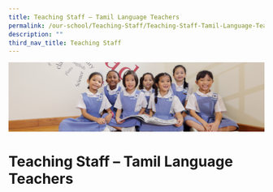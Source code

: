 ```yaml
---
title: Teaching Staff – Tamil Language Teachers
permalink: /our-school/Teaching-Staff/Teaching-Staff-Tamil-Language-Teachers/
description: ""
third_nav_title: Teaching Staff
---
```

![](/images/UsefulVideos.jpg)

Teaching Staff – Tamil Language Teachers
========================================
